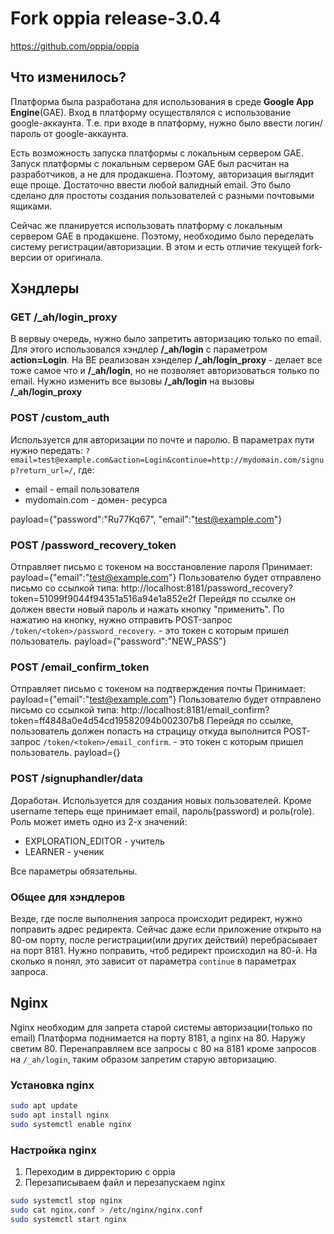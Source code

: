 # Fork oppia release-3.0.4
https://github.com/oppia/oppia

## Что изменилось?

Платформа была разработана для использования в среде **Google App Engine**(GAE). Вход в платформу осуществлялся с 
использование google-аккаунта. Т.е. при входе в платформу, нужно было ввести логин/пароль от google-аккаунта.

Есть возможность запуска платформы с локальным сервером GAE.
Запуск платформы с локальным сервером GAE был расчитан на разработчиков, а не для продакшена. Поэтому, авторизация
выглядит еще проще. Достаточно ввести любой валидный email. Это было сделано для простоты создания пользователей с разными почтовыми ящиками.

Сейчас же планируется использовать платформу с локальным сервером GAE в продакшене. Поэтому, необходимо было переделать
систему регистрации/авторизации. В этом и есть отличие текущей fork-версии от оригинала.

## Хэндлеры

### GET /_ah/login_proxy

В вервыу очередь, нужно было запретить авторизацию только по email. Для этого использовался хэндлер **/_ah/login** c параметром **action=Login**.
На BE реализован хэнделер **/_ah/login_proxy** - делает все тоже самое что и **/_ah/login**, но не позволяет авторизоваться только по email.
Нужно изменить все вызовы **/_ah/login** на вызовы **/_ah/login_proxy**

### POST /custom_auth

Используется для авторизации по почте и паролю.
В параметрах пути нужно передать: `?email=test@example.com&action=Login&continue=http://mydomain.com/signup?return_url=/`, где:
- email - email пользователя
- mydomain.com - домен- ресурса

payload={"password":"Ru77Kq67", "email":"test@example.com"}

### POST /password_recovery_token

Отправляет письмо с токеном на восстановление пароля 
Принимает:
payload={"email":"test@example.com"}
Пользователю будет отправлено письмо со ссылкой типа: http://localhost:8181/password_recovery?token=51099f9044f94351a516a94e1a852e2f
Перейдя по ссылке он должен ввести новый пароль и нажать кнопку "применить". По нажатию на кнопку, нужно отправить
POST-запрос `/token/<token>/password_recovery`. <token> - это токен с которым пришел пользователь. payload={"password":"NEW_PASS"}

### POST /email_confirm_token

Отправляет письмо с токеном на подтверждения почты
Принимает:
payload={"email":"test@example.com"}
Пользователю будет отправлено письмо со ссылкой типа: http://localhost:8181/email_confirm?token=ff4848a0e4d54cd19582094b002307b8
Перейдя по ссылке, пользователь должен попасть на страцицу откуда выполнится POST-запрос `/token/<token>/email_confirm`. <token> - это токен с которым пришел пользователь.
payload={}

### POST /signuphandler/data

Доработан. Используется для создания новых пользователей.
Кроме username теперь еще принимает email, пароль(password) и роль(role). Роль может иметь одно из 2-х значений:
- EXPLORATION_EDITOR - учитель
- LEARNER - ученик

Все параметры обязательны.

### Общее для хэндлеров

Везде, где после выполнения запроса происходит редирект, нужно поправить адрес редиректа. Сейчас даже если приложение открыто на 80-ом порту, после регистрации(или других действий) перебрасывает на порт 8181. Нужно поправить, чтоб редирект
происходил на 80-й. На сколько я понял, это зависит от параметра `continue` в параметрах запроса.

## Nginx

Nginx необходим для запрета старой системы авторизации(только по email)
Платформа поднимается на порту 8181, а nginx на 80. Наружу светим 80. Перенаправляем все запросы c 80 на 8181 кроме
запросов на `/_ah/login`, таким образом запретим старую авторизацию.

### Установка nginx

```bash
sudo apt update
sudo apt install nginx
sudo systemctl enable nginx
```

### Настройка nginx

1. Переходим в дирректорию с oppia
2. Перезаписываем файл и перезапускаем nginx
```bash
sudo systemctl stop nginx
sudo cat nginx.conf > /etc/nginx/nginx.conf
sudo systemctl start nginx
```
